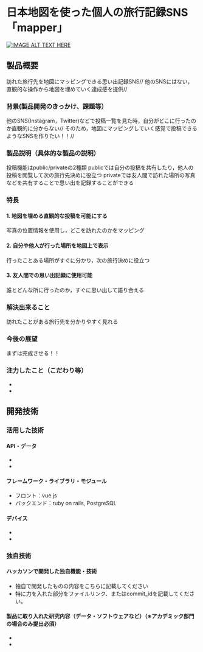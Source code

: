 # 日本地図を使った個人の旅行記録SNS「mapper」

[![IMAGE ALT TEXT HERE](https://jphacks.com/wp-content/uploads/2022/08/JPHACKS2022_ogp.jpg)](https://www.youtube.com/watch?v=LUPQFB4QyVo)

## 製品概要
訪れた旅行先を地図にマッピングできる思い出記録SNS//
他のSNSにはない，直観的な操作から地図を埋めていく達成感を提供//
### 背景(製品開発のきっかけ、課題等）
他のSNS(Instagram，Twitter)などで投稿一覧を見た時，自分がどこに行ったのか直観的に分からない//
そのため，地図にマッピングしていく感覚で投稿できるようなSNSを作りたい！！//
### 製品説明（具体的な製品の説明）
投稿機能はpublic/privateの2種類
publicでは自分の投稿を共有したり，他人の投稿を閲覧して次の旅行先決めに役立つ
privateでは友人間で訪れた場所の写真などを共有することで思い出を記録することができる
### 特長
#### 1. 地図を埋める直観的な投稿を可能にする
写真の位置情報を使用し，どこを訪れたのかをマッピング
#### 2. 自分や他人が行った場所を地図上で表示
行ったことある場所がすぐに分かり，次の旅行決めに役立つ
#### 3. 友人間での思い出記録に使用可能
誰とどんな所に行ったのか，すぐに思い出して語り合える

### 解決出来ること
訪れたことがある旅行先を分かりやすく見れる
### 今後の展望
まずは完成させる！！
### 注力したこと（こだわり等）
* 
* 

## 開発技術
### 活用した技術
#### API・データ
* 
* 

#### フレームワーク・ライブラリ・モジュール
* フロント：vue.js
* バックエンド：ruby on rails, PostgreSQL

#### デバイス
* 
* 

### 独自技術
#### ハッカソンで開発した独自機能・技術
* 独自で開発したものの内容をこちらに記載してください
* 特に力を入れた部分をファイルリンク、またはcommit_idを記載してください。

#### 製品に取り入れた研究内容（データ・ソフトウェアなど）（※アカデミック部門の場合のみ提出必須）
* 
* 

